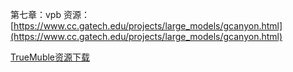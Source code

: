 

第七章：vpb 资源：
[https://www.cc.gatech.edu/projects/large_models/gcanyon.html](https://www.cc.gatech.edu/projects/large_models/gcanyon.html)

[TrueMuble资源下载](magnet:?xt=urn:btih:B9B284D9C0074846FEE28E78AAC4440FD7C0F51C)